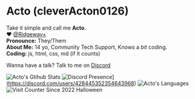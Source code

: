 # Acto (cleverActon0126)

Take it simple and call me **Acto**.  
:heart: [@Ridgeway+](https://github.com/ridgewayPlus/)  
**Pronounce:** They/Them  <br>
**About Me:** 14 yo, Community Tech Support, Knows a *bit* coding.  
**Coding:** js, html, css, md (if it counts)  
  
Wanna have a talk? Talk to me on [Discord](https://discord.gg/chu6YcA)  
  
![Acto's Gtihub Stats](https://github-readme-stats.vercel.app/api?username=cleverActon0126&show_icons=true&theme=radical)
![Discord Presence](https://lanyard.cnrad.dev/api/428445352354643968?animated=:true&idleMessage=Probably%20dead%20at%20the%20moment)](https://discord.com/users/428445352354643968)
![Acto's Languages](https://github-readme-stats.vercel.app/api/top-langs/?username=cleverActon0126&show_icons=true&theme=radical)
![Visit Counter Since 2022 Halloween](https://profile-counter.glitch.me/cleveracton0126/count.svg)
